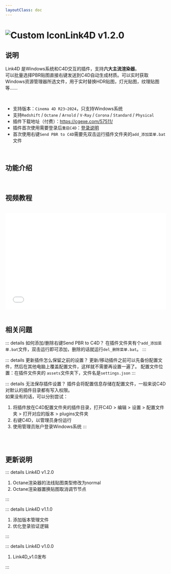 ```yaml
---
layoutClass: doc
---
```


<script setup>
import MNavLinks from '../components/MNavLinks.vue'

import { NAV_DATA } from '../Link4D-data'
</script>

# <span class="h1-icon"><img src="/img/link4d-call_c4d.webp" alt="Custom Icon"></span>Link4D v1.2.0

## 说明
Link4D 是Windows系统和C4D交互的插件，支持**六大主流渲染器**。  
可以批量选择PBR贴图直接右键发送到C4D自动生成材质。可以实时获取Windows资源管理器所选文件，用于实时替换HDR贴图，灯光贴图，纹理贴图等……  

<br />

- 支持版本：`Cinema 4D R23~2024`，只支持Windows系统
- 支持`Redshift` / `Octane` / `Arnold` / `V-Ray` / `Corona` / `Standard` / `Physical`
- 插件下载地址（付费）：https://cgexe.com/57511/
- 插件首次使用需要登录后`重启C4D`：[登录说明](01-link4d-setting)
- 首次使用右键`Send PBR to C4D`需要先双击运行插件文件夹的`add_添加菜单.bat`文件


<br />

## 功能介绍
<MNavLinks v-for="{title, items} in NAV_DATA" :title="title" :items="items"/>


<br />

## 视频教程
<br />

<div style="position: relative; padding: 30% 45%;">
<iframe style="position: absolute; width: 100%; height: 100%; left: 0; top: 0;" src="//player.bilibili.com/player.html?aid=1703604989&bvid=BV1VT421172S&cid=1518250197&p=1&autoplay=0"  scrolling="no" border="0" frameborder="no" framespacing="0" allowfullscreen="true"></iframe>
</div>


<br />

## 相关问题

::: details 如何添加/删除右键Send PBR to C4D？
在插件文件夹有个`add_添加菜单.bat`文件，双击运行即可添加，删除的话就运行`del_删除菜单.bat`。
:::

::: details 更新插件怎么保留之前的设置？
更新/移动插件之前可以先备份配置文件，然后在其他电脑上覆盖配置文件，这样就不需要再设置一遍了。
配置文件位置：在插件文件夹的 `assets`文件夹下，文件名是`settings.json`
:::

::: details 无法保存插件设置？
插件会将配置信息存储在配置文件，一般来说C4D对默认的插件目录都有写入权限。  
如果没有的话，可以分别尝试：
1. 将插件放在C4D配置文件夹的插件目录，打开C4D > 编辑 > 设置 > 配置文件夹 > 打开对应的版本 > plugins文件夹
2. 右键C4D，以管理员身份运行
3. 使用管理员账户登录Windows系统
:::

<br />



<br />

## 更新说明


::: details Link4D v1.2.0<Badge type="info" text="更新2+" />
1. Octane渲染器的法线贴图类型修改为normal
2. Octane渲染器置换贴图取消调节节点

:::

::: details Link4D v1.1.0<Badge type="info" text="更新2" />
1. 添加版本管理文件
2. 优化登录验证逻辑

:::

::: details Link4D v1.0.0<Badge type="info" text="发布" />
1. Link4D_v1.0发布

:::

<br />
<br />


